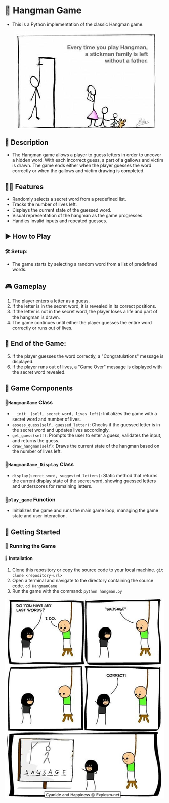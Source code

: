 # 🧍 Hangman Game

- This is a Python implementation of the classic Hangman game.
<p align="center">
  <img src="4fa711811c73c.jpeg"> </p>

## 📄 Description

- The Hangman game allows a player to guess letters in order to uncover a hidden word. With each incorrect guess, a part of a gallows and victim is drawn. The game ends either when the player guesses the word correctly or when the gallows and victim drawing is completed.

## 🕵️‍♂️ Features

- Randomly selects a secret word from a predefined list.
- Tracks the number of lives left.
- Displays the current state of the guessed word.
- Visual representation of the hangman as the game progresses.
- Handles invalid inputs and repeated guesses.

## ▶️ How to Play

### 🛠️ Setup:

- The game starts by selecting a random word from a list of predefined words.

## 🎮 Gameplay

1. The player enters a letter as a guess.
2. If the letter is in the secret word, it is revealed in its correct positions.
3. If the letter is not in the secret word, the player loses a life and part of the hangman is drawn.
4. The game continues until either the player guesses the entire word correctly or runs out of lives.

## 🎉 End of the Game:

5. If the player guesses the word correctly, a "Congratulations" message is displayed.
6. If the player runs out of lives, a "Game Over" message is displayed with the secret word revealed.

## 🧩 Game Components

### 🎈`HangmanGame` Class

- `__init__(self, secret_word, lives_left)`: Initializes the game with a secret word and number of lives.
- `assess_guess(self, guessed_letter)`: Checks if the guessed letter is in the secret word and updates lives accordingly.
- `get_guess(self)`: Prompts the user to enter a guess, validates the input, and returns the guess.
- `draw_hangman(self)`: Draws the current state of the hangman based on the number of lives left.

### 🎈`HangmanGame_Display` Class

- `display(secret_word, suggested_letters)`: Static method that returns the current display state of the secret word, showing guessed letters and underscores for remaining letters.

### 🎈`play_game` Function

- Initializes the game and runs the main game loop, managing the game state and user interaction.

## 🚀 Getting Started

### 🌟 Running the Game

#### 🏁 Installation

1. Clone this repository or copy the source code to your local machine.
   `git clone <repository-url>`
2. Open a terminal and navigate to the directory containing the source code.
   `cd HangmanGame`
3. Run the game with the command:
   `python hangman.py`

<p align="center">
  <img src="54d782dbed022.jpeg"> </p>
